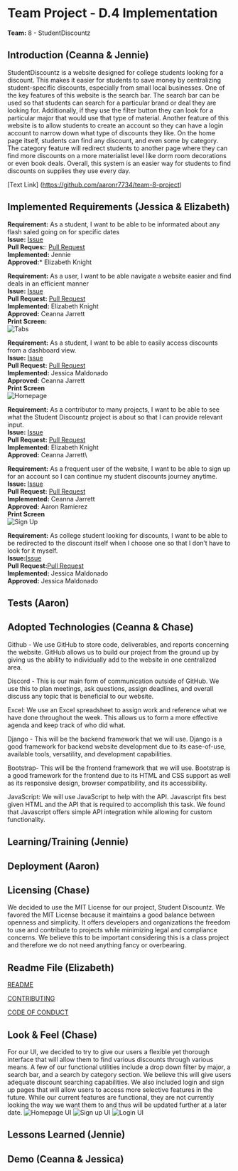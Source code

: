# Team Project - D.4 Implementation

**Team:** 8 - StudentDiscountz

## Introduction (Ceanna & Jennie)

StudentDiscountz is a website designed for college students looking for a discount. This makes it easier for students to save money by centralizing student-specific discounts, especially from small local businesses. One of the key features of this website is the search bar. The search bar can be used so that students can search for a particular brand or deal they are looking for. Additionally, if they use the filter button they can look for a particular major that would use that type of material. Another feature of this website is to allow students to create an account so they can have a login account to narrow down what type of discounts they like. On the home page itself, students can find any discount, and even some by category. The category feature will redirect students to another page where they can find more discounts on a more materialist level like dorm room decorations or even book deals. Overall, this system is an easier way for students to find discounts on supplies they use every day.

 [Text Link] (https://github.com/aaronr7734/team-8-project)
## Implemented Requirements (Jessica & Elizabeth)

**Requirement:** As a student, I want to be able to be informated about any flash saled going on for specific dates\
**Issue:** [Issue](https://github.com/aaronr7734/team-8-project/issues/34)\
**Pull Reques:**: [Pull Request](https://github.com/aaronr7734/team-8-project/pull/65)\
**Implemented:** Jennie\
**Approved:*** Elizabeth Knight

**Requirement:** As a user, I want to be able navigate a website easier and find deals in an efficient manner\
**Issue:** [Issue](https://github.com/aaronr7734/team-8-project/issues/36)\
**Pull Request:** [Pull Request](https://github.com/aaronr7734/team-8-project/pull/48)\
**Implemented:** Elizabeth Knight\
**Approved:** Ceanna Jarrett\
**Print Screen:**\
![Tabs ](./assets/deliverable-04/tabs.png)


**Requirement:** As a student, I want to be able to easily access discounts from a dashboard view.\
**Issue:** [Issue](https://github.com/aaronr7734/team-8-project/issues/33)\
**Pull Request:** [Pull Request](https://github.com/aaronr7734/team-8-project/pull/21)\
**Implemented:** Jessica Maldonado\
**Approved:** Ceanna Jarrett\
**Print Screen**\
![Homepage ](./assets/deliverable-04/homepage.png)

**Requirement:**  As a contributor to many projects, I want to be able to see what the Student Discountz project is about so that I can provide relevant input.\
**Issue:** [Issue](https://github.com/aaronr7734/team-8-project/issues/35)\
**Pull Request:** [Pull Request](https://github.com/aaronr7734/team-8-project/pull/52)\
**Implemented:** Elizabeth Knight\
**Approved:** Ceanna Jarrett\

**Requirement:** As a frequent user of the website, I want to be able to sign up for an account so I can continue my student discounts journey anytime.\
**Issue:** [Issue](https://github.com/aaronr7734/team-8-project/issues/53)\
**Pull Request:** [Pull Request](https://github.com/aaronr7734/team-8-project/pull/57)\
**Implemented:** Ceanna Jarrett\
**Approved:** Aaron Ramierez\
**Print Screen**\
![Sign Up ](./assets/deliverable-04/signup.png)

**Requirement:** As college student looking for discounts, I want to be able to be redirected to the discount itself when I choose one so that I don’t have to look for it myself.\
**Issue:**[Issue](https://github.com/aaronr7734/team-8-project/issues/33)\
**Pull Request:**[Pull Request](https://github.com/aaronr7734/team-8-project/pull/21)\
**Implemented:** Jessica Maldonado\
**Approved:** Jessica Maldonado


## Tests (Aaron)


## Adopted Technologies (Ceanna & Chase)
Github - We use GitHub to store code, deliverables, and reports concerning the website. GitHub allows us to build our project from the ground up by giving us the ability to individually add to the website in one centralized area.

Discord - This is our main form of communication outside of GitHub. We use this to plan meetings, ask questions, assign deadlines, and overall discuss any topic that is beneficial to our website.

Excel: We use an Excel spreadsheet to assign work and reference what we have done throughout the week. This allows us to form a more effective agenda and keep track of who did what.

Django - This will be the backend framework that we will use. Django is a good framework for backend website development due to its ease-of-use, available tools, versatility, and development capabilities.

Bootstrap- This will be the frontend framework that we will use. Bootstrap is a good framework for the frontend due to its HTML and CSS support as well as its responsive design, browser compatibility, and its accessibility.

JavaScript: We will use JavaScript to help with the API. Javascript fits best given HTML and the API that is required to accomplish this task. We found that Javascript offers simple API integration while allowing for custom functionality.




## Learning/Training (Jennie)


## Deployment (Aaron)


## Licensing (Chase)
We decided to use the MIT License for our project, Student Discountz. We favored the MIT License because it maintains a good balance between openness and simplicity. It offers developers and organizations the freedom to use and contribute to projects while minimizing legal and compliance concerns. We believe this to be important considering this is a class project and therefore we do not need anything fancy or overbearing.

## Readme File (Elizabeth)

[README](https://github.com/aaronr7734/team-8-project/blob/main/README.md)

[CONTRIBUTING](https://github.com/aaronr7734/team-8-project/blob/main/CONTRIBUTING.md)

[CODE OF CONDUCT](https://github.com/aaronr7734/team-8-project/blob/main/CODE_OF_CONDUCT.md)

## Look & Feel (Chase)
For our UI, we decided to try to give our users a flexible yet thorough interface that will allow them to find various discounts through various means. A few of our functional utilities include a drop down filter by major, a search bar, and a search by category section. We believe this will give users adequate discount searching capabilities. We also included login and sign up pages that will allow users to access more selective features in the future. While our current features are functional, they are not currently looking the way we want them to and thus will be updated further at a later date.
![Homepage UI](./assets/deliverable-03/HomepageUI.png)
![Sign up UI](./assets/deliverable-03/SignupUI.png)
![Login UI](./assets/deliverable-03/LoginUI.png)


## Lessons Learned (Jennie)


## Demo (Ceanna & Jessica)
